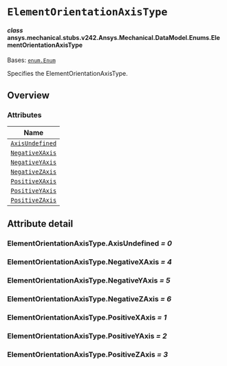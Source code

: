 # `ElementOrientationAxisType`



#### *class* ansys.mechanical.stubs.v242.Ansys.Mechanical.DataModel.Enums.ElementOrientationAxisType

Bases: [`enum.Enum`](https://docs.python.org/3/library/enum.html#enum.Enum)

Specifies the ElementOrientationAxisType.

<!-- !! processed by numpydoc !! -->

<a id="overview"></a>

## Overview

### Attributes

| Name |
| ---------------------------------------------------------------- |
| [`AxisUndefined`](#ElementOrientationAxisType.AxisUndefined) |
| [`NegativeXAxis`](#ElementOrientationAxisType.NegativeXAxis) |
| [`NegativeYAxis`](#ElementOrientationAxisType.NegativeYAxis) |
| [`NegativeZAxis`](#ElementOrientationAxisType.NegativeZAxis) |
| [`PositiveXAxis`](#ElementOrientationAxisType.PositiveXAxis) |
| [`PositiveYAxis`](#ElementOrientationAxisType.PositiveYAxis) |
| [`PositiveZAxis`](#ElementOrientationAxisType.PositiveZAxis) |

<a id="attribute-detail"></a>

## Attribute detail

<a id="ElementOrientationAxisType.AxisUndefined"></a>

### ElementOrientationAxisType.AxisUndefined *= 0*

<a id="ElementOrientationAxisType.NegativeXAxis"></a>

### ElementOrientationAxisType.NegativeXAxis *= 4*

<a id="ElementOrientationAxisType.NegativeYAxis"></a>

### ElementOrientationAxisType.NegativeYAxis *= 5*

<a id="ElementOrientationAxisType.NegativeZAxis"></a>

### ElementOrientationAxisType.NegativeZAxis *= 6*

<a id="ElementOrientationAxisType.PositiveXAxis"></a>

### ElementOrientationAxisType.PositiveXAxis *= 1*

<a id="ElementOrientationAxisType.PositiveYAxis"></a>

### ElementOrientationAxisType.PositiveYAxis *= 2*

<a id="ElementOrientationAxisType.PositiveZAxis"></a>

### ElementOrientationAxisType.PositiveZAxis *= 3*


